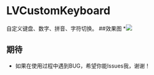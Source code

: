 # LVCustomKeyboard
自定义键盘、数字、拼音、字符切换。
##效果图
*![](https://github.com/liuchunlao/ImageCache/raw/master/gifResource/lvkeyboardgif.gif)

## 期待
* 如果在使用过程中遇到BUG，希望你能Issues我，谢谢！